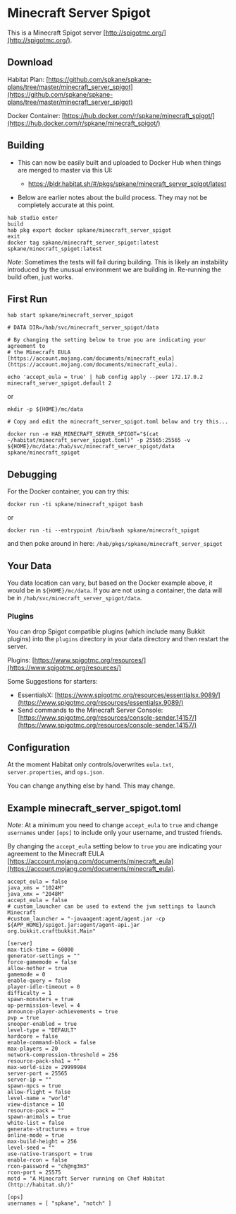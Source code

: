 # Minecraft Server Spigot

This is a Minecraft Spigot server [http://spigotmc.org/](http://spigotmc.org/).

## Download

Habitat Plan: [https://github.com/spkane/spkane-plans/tree/master/minecraft_server_spigot](https://github.com/spkane/spkane-plans/tree/master/minecraft_server_spigot)

Docker Container:
[https://hub.docker.com/r/spkane/minecraft_spigot/](https://hub.docker.com/r/spkane/minecraft_spigot/)

## Building

* This can now be easily built and uploaded to Docker Hub when things are merged to master via this UI:
  * https://bldr.habitat.sh/#/pkgs/spkane/minecraft_server_spigot/latest
  
* Below are earlier notes about the build process. They may not be completely accurate at this point.

```
hab studio enter
build
hab pkg export docker spkane/minecraft_server_spigot
exit
docker tag spkane/minecraft_server_spigot:latest spkane/minecraft_spigot:latest
```

*Note*: Sometimes the tests will fail during building. This is likely an instability introduced by the unusual environment we are building in. Re-running the build often, just works.

## First Run

```
hab start spkane/minecraft_server_spigot

# DATA DIR=/hab/svc/minecraft_server_spigot/data

# By changing the setting below to true you are indicating your agreement to
# the Minecraft EULA [https://account.mojang.com/documents/minecraft_eula](https://account.mojang.com/documents/minecraft_eula).

echo 'accept_eula = true' | hab config apply --peer 172.17.0.2 minecraft_server_spigot.default 2
```

or

```
mkdir -p ${HOME}/mc/data

# Copy and edit the minecraft_server_spigot.toml below and try this...

docker run -e HAB_MINECRAFT_SERVER_SPIGOT="$(cat ~/habitat/minecraft_server_spigot.toml)" -p 25565:25565 -v ${HOME}/mc/data:/hab/svc/minecraft_server_spigot/data spkane/minecraft_spigot
```

## Debugging

For the Docker container, you can try this:

```
docker run -ti spkane/minecraft_spigot bash
```

or

```
docker run -ti --entrypoint /bin/bash spkane/minecraft_spigot
```

and then poke around in here: ```/hab/pkgs/spkane/minecraft_server_spigot```

## Your Data

You data location can vary, but based on the Docker example above, it would be in ```${HOME}/mc/data```. If you are not using a container, the data will be in ```/hab/svc/minecraft_server_spigot/data```.

### Plugins

You can drop Spigot compatible plugins (which include many Bukkit plugins) into the ```plugins``` directory in your data directory and then restart the server.

Plugins: [https://www.spigotmc.org/resources/](https://www.spigotmc.org/resources/)

Some Suggestions for starters:

* EssentialsX: [https://www.spigotmc.org/resources/essentialsx.9089/](https://www.spigotmc.org/resources/essentialsx.9089/)
* Send commands to the Minecraft Server Console: [https://www.spigotmc.org/resources/console-sender.14157/](https://www.spigotmc.org/resources/console-sender.14157/)

## Configuration

At the moment Habitat only controls/overwrites ```eula.txt```, ```server.properties```, and ```ops.json```.

You can change anything else by hand. This may change.

## Example minecraft_server_spigot.toml

*Note*: At a minimum you need to change ```accept_eula``` to ```true``` and change ```usernames``` under ```[ops]``` to include only your username, and trusted friends.

By changing the ```accept_eula``` setting below to ```true``` you are indicating your agreement to the Minecraft EULA [https://account.mojang.com/documents/minecraft_eula](https://account.mojang.com/documents/minecraft_eula).

```
accept_eula = false
java_xms = "1024M"
java_xmx = "2048M"
accept_eula = false
# custom_launcher can be used to extend the jvm settings to launch Minecraft
#custom_launcher = "-javaagent:agent/agent.jar -cp ${APP_HOME}/spigot.jar:agent/agent-api.jar org.bukkit.craftbukkit.Main"

[server]
max-tick-time = 60000
generator-settings = ""
force-gamemode = false
allow-nether = true
gamemode = 0
enable-query = false
player-idle-timeout = 0
difficulty = 1
spawn-monsters = true
op-permission-level = 4
announce-player-achievements = true
pvp = true
snooper-enabled = true
level-type = "DEFAULT"
hardcore = false
enable-command-block = false
max-players = 20
network-compression-threshold = 256
resource-pack-sha1 = ""
max-world-size = 29999984
server-port = 25565
server-ip = ""
spawn-npcs = true
allow-flight = false
level-name = "world"
view-distance = 10
resource-pack = ""
spawn-animals = true
white-list = false
generate-structures = true
online-mode = true
max-build-height = 256
level-seed = ""
use-native-transport = true
enable-rcon = false
rcon-password = "ch@ng3m3"
rcon-port = 25575
motd = "A Minecraft Server running on Chef Habitat (http://habitat.sh/)"

[ops]
usernames = [ "spkane", "notch" ]
```

